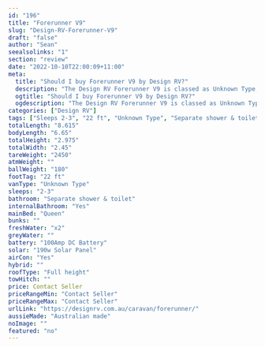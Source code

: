 ```yaml
---
id: "196"
title: "Forerunner V9"
slug: "Design-RV-Forerunner-V9"
draft: "false"
author: "Sean"
seealsolinks: "1"
section: "review"
date: "2022-10-10T22:00:09+11:00"
meta:
  title: "Should I buy Forerunner V9 by Design RV?"
  description: "The Design RV Forerunner V9 is classed as Unknown Type, and sleeps 2-3 people. It is Australian made and comes in at 22 ft. It generally has Separate shower & toilet."
  ogtitle: "Should I buy Forerunner V9 by Design RV?"
  ogdescription: "The Design RV Forerunner V9 is classed as Unknown Type, and sleeps 2-3 people. It is Australian made and comes in at 22 ft. It generally has Separate shower & toilet."
categories: ["Design RV"]
tags: ["Sleeps 2-3", "22 ft", "Unknown Type", "Separate shower & toilet", "Full height", "Price Unknown", "Australian made"]
totalLength: "8.615"
bodyLength: "6.65"
totalHeight: "2.975"
totalWidth: "2.45"
tareWeight: "2450"
atmWeight: ""
ballWeight: "180"
footTag: "22 ft"
vanType: "Unknown Type"
sleeps: "2-3"
bathroom: "Separate shower & toilet"
internalBathroom: "Yes"
mainBed: "Queen"
bunks: ""
freshWater: "x2"
greyWater: ""
battery: "100Amp DC Battery"
solar: "190w Solar Panel"
airCon: "Yes"
hybrid: ""
roofType: "Full height"
towHitch: ""
price: Contact Seller
priceRangeMin: "Contact Seller"
priceRangeMax: "Contact Seller"
urlLink: "https://designrv.com.au/caravan/forerunner/"
aussieMade: "Australian made"
noImage: ""
featured: "no"
---
```

